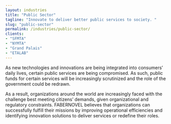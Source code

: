 ```yaml
---
layout: industries
title: "Public Sector"
tagline: "Innovate to deliver better public services to society. "
slug: "public-sector"
permalink: /industries/public-sector/
clients: 
- "SFMTA"
- "NYMTA"
- "Grand Palais"
- "ETALAB"
---
```


As new technologies and innovations are being integrated into consumers’ daily lives, certain public services are being compromised. As such, public funds for certain services will be increasingly scrutinized and the role of the government could be redrawn. 

As a result, organizations around the world are increasingly faced with the challenge best meeting citizens’ demands, given organizational and regulatory constraints.  FABERNOVEL believes that organizations can successfully fulfill their missions by improving operational efficiencies and identifying innovation solutions to deliver services or redefine their roles. 
